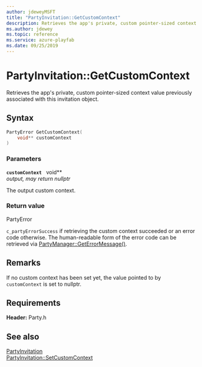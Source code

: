 ```yaml
---
author: jdeweyMSFT
title: "PartyInvitation::GetCustomContext"
description: Retrieves the app's private, custom pointer-sized context value previously associated with this invitation object.
ms.author: jdewey
ms.topic: reference
ms.service: azure-playfab
ms.date: 09/25/2019
---
```


# PartyInvitation::GetCustomContext  

Retrieves the app's private, custom pointer-sized context value previously associated with this invitation object.  

## Syntax  
  
```cpp
PartyError GetCustomContext(  
    void** customContext  
)  
```  
  
### Parameters  
  
**`customContext`** &nbsp; void**  
*output, may return nullptr*  
  
The output custom context.  
  
  
### Return value  
PartyError
  
```c_partyErrorSuccess``` if retrieving the custom context succeeded or an error code otherwise. The human-readable form of the error code can be retrieved via [PartyManager::GetErrorMessage()](../../PartyManager/methods/partymanager_geterrormessage.md).
  
## Remarks  
  
If no custom context has been set yet, the value pointed to by `customContext` is set to nullptr.
  
## Requirements  
  
**Header:** Party.h
  
## See also  
[PartyInvitation](../partyinvitation.md)  
[PartyInvitation::SetCustomContext](partyinvitation_setcustomcontext.md)
  
  
